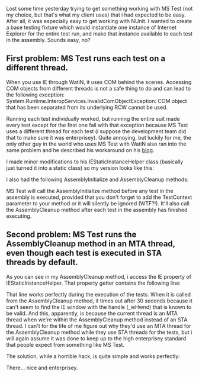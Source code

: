 Lost some time yesterday trying to get something working with MS Test (not my choice, but that's what my client uses) that i had expected to be easy. After all, it was especially easy to get working with NUnit.  I wanted to create a base testing fixture which would instantiate one instance of Internet Explorer for the entire test run, and make that instance available to each test in the assembly. Sounds easy, no?

## First problem: MS Test runs each test on a different thread.

When you use IE through WatiN, it uses COM behind the scenes. Accessing COM objects from different threads is not a safe thing to do and can lead to the following exception:
System.Runtime.InteropServices.InvalidComObjectException: COM object that has been separated from its underlying RCW cannot be used.

Running each test individually worked, but running the entire suit made every test except for the first one fail with that exception because MS Test uses a different thread for each test (i suppose the development team did that to make sure it was enterprisey).  Quite annoying, but luckily for me, the only other guy in the world who uses MS Test with WatiN also ran into the same problem and he described his workaround on his <a href="http://watinandmore.blogspot.com/2009/03/reusing-ie-instance-in-vs-test.html">blog</a>.

I made minor modifications to his IEStaticInstanceHelper class (basically just turned it into a static class) so my version looks like this:

<script src="https://gist.github.com/3728740.js?file=s1.cs"></script>

I also had the following AssemblyInitialize and AssemblyCleanup methods:

<script src="https://gist.github.com/3728740.js?file=s2.cs"></script>

MS Test will call the AssemblyInitialize method before any test in the assembly is executed, provided that you don't forget to add the TestContext parameter to your method or it will silently be ignored (WTF?!). It'll also call the AssemblyCleanup method after each test in the assembly has finished executing.

## Second problem: MS Test runs the AssemblyCleanup method in an MTA thread, even though each test is executed in STA threads by default.

As you can see in my AssemblyCleanup method, i access the IE property of IEStaticInstanceHelper.  That property getter contains the following line:

<script src="https://gist.github.com/3728740.js?file=s3.cs"></script>

That line works perfectly during the execution of the tests.  When it is called from the AssemblyCleanup method, it times out after 30 seconds because it can't seem to find the IE window with the handle (_ieHwnd) that is known to be valid.  And this, apparently, is because the current thread is an MTA thread when we're within the AssemblyCleanup method instead of an STA thread.  I can't for the life of me figure out why they'd use an MTA thread for the AssemblyCleanup method while they use STA threads for the tests, but i will again assume it was done to keep up to the high enterprisey standard that people expect from something like MS Test.

The solution, while a horrible hack, is quite simple and works perfectly:

<script src="https://gist.github.com/3728740.js?file=s4.cs"></script>

There... nice and enterprisey.